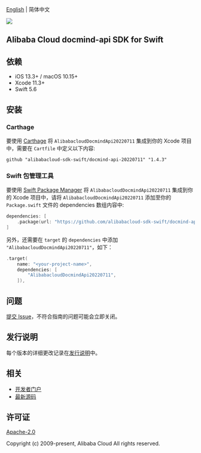 [English](README.md) | 简体中文

![](https://aliyunsdk-pages.alicdn.com/icons/AlibabaCloud.svg)

## Alibaba Cloud docmind-api SDK for Swift

## 依赖

- iOS 13.3+ / macOS 10.15+
- Xcode 11.3+
- Swift 5.6

## 安装

### Carthage

要使用 [Carthage](https://github.com/Carthage/Carthage) 将 `AlibabacloudDocmindApi20220711` 集成到你的 Xcode 项目中，需要在 `Cartfile` 中定义以下内容:

```ogdl
github "alibabacloud-sdk-swift/docmind-api-20220711" "1.4.3"
```

### Swift 包管理工具

要使用 [Swift Package Manager](https://swift.org/package-manager/) 将 `AlibabacloudDocmindApi20220711` 集成到你的 Xcode 项目中，请将 `AlibabacloudDocmindApi20220711` 添加至你的 `Package.swift` 文件的 dependencies 数组内容中:

```swift
dependencies: [
    .package(url: "https://github.com/alibabacloud-sdk-swift/docmind-api-20220711.git", from: "1.4.3")
]
```

另外，还需要在 `target` 的 `dependencies` 中添加 `"AlibabacloudDocmindApi20220711"`，如下：

```swift
.target(
    name: "<your-project-name>",
    dependencies: [
        "AlibabacloudDocmindApi20220711",
    ]),
```

## 问题

[提交 Issue](https://github.com/alibabacloud-sdk-swift/docmind-api-20220711/issues/new)，不符合指南的问题可能会立即关闭。

## 发行说明

每个版本的详细更改记录在[发行说明](./ChangeLog.txt)中。

## 相关

* [开发者门户](https://next.api.aliyun.com/home)
* [最新源码](https://github.com/alibabacloud-sdk-swift/docmind-api-20220711)

## 许可证

[Apache-2.0](http://www.apache.org/licenses/LICENSE-2.0)

Copyright (c) 2009-present, Alibaba Cloud All rights reserved.
